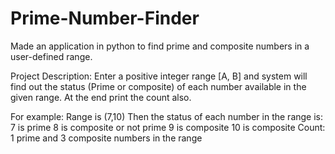 # Prime-Number-Finder
Made an application in python to find prime and composite numbers in a user-defined range.

Project Description: Enter a positive integer range [A, B] and system will find out the 
status (Prime or composite) of each number available in the given range. At the end print the 
count also.

For example:
Range is (7,10) 
Then the status of each number in the range is:
7 is prime
8 is composite or not prime
9 is composite
10 is composite
Count: 1 prime and 3 composite numbers in the range
